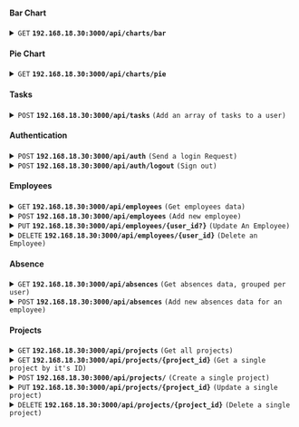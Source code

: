 #### Bar Chart

<details>
 <summary><code>GET</code> <code><b>192.168.18.30:3000/api/charts/bar</b></code> </summary>

##### Responses

```json
{
  "status": 200,
  "success": true,
  "data": {
    "option": ["2024-08-01", "2024-08-02"],
    "series": [11, 8]
  }
}
```

</details>

#### Pie Chart

<details>
 <summary><code>GET</code> <code><b>192.168.18.30:3000/api/charts/pie</b></code> </summary>

##### Responses

```json
{
  "status": 200,
  "success": true,
  "data": {
    "weeklyHours": 19,
    "monthlyHours": 31
  }
}
```

</details>

#### Tasks

<details>
 <summary><code>POST</code> <code><b>192.168.18.30:3000/api/tasks</b></code> <code>(Add an array of tasks to a user)</code></summary>

##### Request

```json
{
  "data": [
    {
      "project": "Project A",
      "description": "Deskripsi A",
      "start": "2024-08-02 17:00:00",
      "end": "2024-08-02 18:00:00"
    },
    {
      "project": "Project B",
      "description": "Deskripsi B",
      "start": "2024-08-03 07:00:00",
      "end": "2024-08-03 17:00:00"
    }
  ]
}
```

##### Response

```json
{
  "status": 201,
  "success": true,
  "message": "Report created succesfully for user 1",
  "data": [
    {
      "id": 7,
      "project": "Project A",
      "description": "Deskripsi A",
      "user_id": 1,
      "start": "2024-08-02T09:00:00.000Z",
      "end": "2024-08-02T10:00:00.000Z",
      "created_at": "2024-08-15T00:27:47.497Z"
    },
    {
      "id": 8,
      "project": "Project B",
      "description": "Deskripsi B",
      "user_id": 1,
      "start": "2024-08-02T23:00:00.000Z",
      "end": "2024-08-03T09:00:00.000Z",
      "created_at": "2024-08-15T00:27:47.497Z"
    }
  ]
}
```

</details>

#### Authentication

<details>
 <summary><code>POST</code> <code><b>192.168.18.30:3000/api/auth</b></code> <code>(Send a login Request)</code></summary>

##### Request

```json
{
  "email": "daniel.wattimury@mogin.net",
  "password": "password"
}
```

##### Response

```json
{
  "status": 200,
  "success": true,
  "message": "Login Successfull",
  "data": "eyJhbGciOiJIUzI1NiIsInR5cCI6IkpXVCJ9.eyJ1c2VyIjp7ImlkIjoxLCJlbWFpbCI6ImRhbmllbC53YXR0aW11cnlAbW9naW4ubmV0IiwiZnVsbF9uYW1lIjoiRGFuaWVsIFdhdHRpbXVyeSIsInVzZXJuYW1lIjoiZGFuaWVsLWF0LW1vZ2luIiwicm9sZV9uYW1lIjoiZnJvbnQtZW5kIiwiZGlzcGxheV9uYW1lIjoiRnJvbnQgRW5kIn0sImlhdCI6MTcyMzcxMDU5NywiZXhwIjoxNzIzNzE0MTk3fQ.NcDe8-71TKPtBw9tnGJ4_7jonvQ2xCodtm5if-s9Ku4"
}
```

</details>

<details>
 <summary><code>POST</code> <code><b>192.168.18.30:3000/api/auth/logout</b></code> <code>(Sign out)</code></summary>

##### Response

```json
{
  "status": 200,
  "success": true,
  "message": "Logout Successfull"
}
```

</details>

#### Employees

<details>
 <summary><code>GET</code> <code><b>192.168.18.30:3000/api/employees</b></code> <code>(Get employees data)</code></summary>

##### Parameters

| name   | type     | description                                                            |
| ------ | -------- | ---------------------------------------------------------------------- |
| search | optional | Search data based on the keyword provided (name, username, email, etc) |
| limit  | optional | Set a limit for the pagination. **Default is 10**                      |
| page   | optional | Indicate the current page for pagination                               |

##### Response

```json
{
  "status": 200,
  "success": true,
  "data": {
    "totalItems": 56,
    "employees": [
      {
        "id": 1,
        "email": "daniel.wattimury@mogin.net",
        "full_name": "Daniel Wattimury",
        "username": "daniel-at-mogin",
        "role_name": "front-end",
        "display_name": "Front End"
      },
      {
        "id": 6,
        "email": "yudha.arista@mogin.net",
        "full_name": "Ydha Arista",
        "username": "y",
        "role_name": "back-end",
        "display_name": "Back End"
      },
      {
        "id": 42,
        "email": "nanda@mogin.net",
        "full_name": "Ananda",
        "username": "nanda-at-mogin",
        "role_name": "mobile",
        "display_name": "Mobile"
      },
      {
        "id": 43,
        "email": "test@mogin.net",
        "full_name": "Test",
        "username": "test-at-mogin",
        "role_name": "front-end",
        "display_name": "Front End"
      },
      {
        "id": 44,
        "email": "test@mogin.nett",
        "full_name": "Test",
        "username": "test-at-mogin",
        "role_name": "front-end",
        "display_name": "Front End"
      },
      {
        "id": 45,
        "email": "new.user@mogin.net",
        "full_name": "New User",
        "username": "user-at-mogin",
        "role_name": "front-end",
        "display_name": "Front End"
      },
      {
        "id": 46,
        "email": "user1@example.com",
        "full_name": "User One",
        "username": "user1",
        "role_name": "front-end",
        "display_name": "Front End"
      },
      {
        "id": 47,
        "email": "user2@example.com",
        "full_name": "User Two",
        "username": "user2",
        "role_name": "back-end",
        "display_name": "Back End"
      },
      {
        "id": 48,
        "email": "user3@example.com",
        "full_name": "User Three",
        "username": "user3",
        "role_name": "mobile",
        "display_name": "Mobile"
      },
      {
        "id": 49,
        "email": "user4@example.com",
        "full_name": "User Four",
        "username": "user4",
        "role_name": "front-end",
        "display_name": "Front End"
      }
    ],
    "totalPages": 6,
    "currentPage": 1,
    "limit": 10,
    "search": null
  }
}
```

</details>

<details>
 <summary><code>POST</code> <code><b>192.168.18.30:3000/api/employees</b></code> <code>(Add new employee)</code></summary>

##### Request

```json
{
  "email": "new.user@mogin.net",
  "password": "password",
  "full_name": "New User",
  "username": "user-at-mogin",
  "role_id": 1
}
```

##### Response

```json
{
  "status": 201,
  "success": true,
  "message": "User is created successfully",
  "data": {
    "id": 45,
    "email": "new.user@mogin.net",
    "password": "password",
    "full_name": "New User",
    "username": "user-at-mogin",
    "role_id": 1,
    "profile_pic": null
  }
}
```

</details>

<details>
 <summary><code>PUT</code> <code><b>192.168.18.30:3000/api/employees/{user_id?}</b></code> <code>(Update An Employee)</code></summary>

##### Request

```json
{
  "email": "user2@example.com",
  "full_name": "User Two Edited",
  "username": "user2",
  "password": "password"
}
```

##### Response

```json
{
  "status": 200,
  "success": true,
  "message": "User updated successfully",
  "data": {
    "id": 47,
    "email": "user2@example.com",
    "password": "password",
    "full_name": "User Two Edited",
    "username": "user2",
    "role_id": 2,
    "profile_pic": null
  }
}
```

</details>

<details>
 <summary><code>DELETE</code> <code><b>192.168.18.30:3000/api/employees/{user_id}</b></code> <code>(Delete an Employee)</code></summary>

##### Response

```json
{
  "status": 200,
  "success": true,
  "message": "User with id 47 has been deleted"
}
```

</details>

#### Absence

<details>
 <summary><code>GET</code> <code><b>192.168.18.30:3000/api/absences</b></code> <code>(Get absences data, grouped per user)</code></summary>

##### Response

```json
{
  "status": 200,
  "success": true,
  "data": [
    {
      "user_id": 126,
      "name": "User One",
      "absences": [
        {
          "date": "2024-08-01T08:00:00",
          "type": "AL"
        },
        {
          "date": "2024-08-02T08:00:00",
          "type": "SL"
        },
        {
          "date": "2024-08-03T08:00:00",
          "type": "WFH"
        }
      ]
    },
    {
      "user_id": 127,
      "name": "User Two",
      "absences": [
        {
          "date": "2024-08-04T08:00:00",
          "type": "AL"
        },
        {
          "date": "2024-08-05T08:00:00",
          "type": "SL"
        },
        {
          "date": "2024-08-06T08:00:00",
          "type": "WFH"
        }
      ]
    },
    {
      "user_id": 128,
      "name": "User Three",
      "absences": [
        {
          "date": "2024-08-07T08:00:00",
          "type": "AL"
        },
        {
          "date": "2024-08-08T08:00:00",
          "type": "SL"
        },
        {
          "date": "2024-08-09T08:00:00",
          "type": "WFH"
        }
      ]
    },
    {
      "user_id": 129,
      "name": "User Four",
      "absences": [
        {
          "date": "2024-08-10T08:00:00",
          "type": "AL"
        },
        {
          "date": "2024-08-11T08:00:00",
          "type": "SL"
        },
        {
          "date": "2024-08-12T08:00:00",
          "type": "WFH"
        }
      ]
    },
    {
      "user_id": 130,
      "name": "User Five",
      "absences": [
        {
          "date": "2024-08-13T08:00:00",
          "type": "AL"
        },
        {
          "date": "2024-08-14T08:00:00",
          "type": "SL"
        },
        {
          "date": "2024-08-15T08:00:00",
          "type": "WFH"
        }
      ]
    },
    {
      "user_id": 131,
      "name": "User Six",
      "absences": [
        {
          "date": "2024-08-16T08:00:00",
          "type": "AL"
        },
        {
          "date": "2024-08-17T08:00:00",
          "type": "SL"
        },
        {
          "date": "2024-08-18T08:00:00",
          "type": "WFH"
        }
      ]
    },
    {
      "user_id": 132,
      "name": "User Seven",
      "absences": [
        {
          "date": "2024-08-19T08:00:00",
          "type": "AL"
        },
        {
          "date": "2024-08-20T08:00:00",
          "type": "SL"
        },
        {
          "date": "2024-08-21T08:00:00",
          "type": "WFH"
        }
      ]
    },
    {
      "user_id": 133,
      "name": "User Eight",
      "absences": [
        {
          "date": "2024-08-22T08:00:00",
          "type": "AL"
        },
        {
          "date": "2024-08-23T08:00:00",
          "type": "SL"
        },
        {
          "date": "2024-08-24T08:00:00",
          "type": "WFH"
        }
      ]
    },
    {
      "user_id": 134,
      "name": "User Nine",
      "absences": [
        {
          "date": "2024-08-25T08:00:00",
          "type": "AL"
        },
        {
          "date": "2024-08-26T08:00:00",
          "type": "SL"
        },
        {
          "date": "2024-08-27T08:00:00",
          "type": "WFH"
        }
      ]
    },
    {
      "user_id": 135,
      "name": "User Ten",
      "absences": [
        {
          "date": "2024-08-28T08:00:00",
          "type": "AL"
        },
        {
          "date": "2024-08-29T08:00:00",
          "type": "SL"
        },
        {
          "date": "2024-08-30T08:00:00",
          "type": "WFH"
        }
      ]
    }
  ]
}
```

</details>

<details>
 <summary><code>POST</code> <code><b>192.168.18.30:3000/api/absences</b></code> <code>(Add new absences data for an employee)</code></summary>

##### Request

```json
{
  "user_id": 126,
  "date": "2024-08-10T08:00:00Z",
  "type": "AL"
}
```

##### Response

```json
{
  "status": 201,
  "success": true,
  "message": "Absence data has been created successfully",
  "data": {
    "id": 94,
    "user_id": 126,
    "date": "2024-08-10T00:00:00.000Z",
    "type": "AL"
  }
}
```

</details>

#### Projects

<details>
 <summary><code>GET</code> <code><b>192.168.18.30:3000/api/projects</b></code> <code>(Get all projects)</code></summary>

##### Response

```json
{
  "status": 200,
  "success": true,
  "data": [
    {
      "id": 1,
      "project_name": "Project A"
    },
    {
      "id": 2,
      "project_name": "Project B"
    },
    {
      "id": 3,
      "project_name": "Project C"
    }
  ]
}
```

</details>

<details>
 <summary><code>GET</code> <code><b>192.168.18.30:3000/api/projects/{project_id}</b></code> <code>(Get a single project by it's ID)</code></summary>

##### Response

```json
{
  "status": 200,
  "success": true,
  "data": {
    "id": 1,
    "project_name": "Project A"
  }
}
```

</details>

<details>
 <summary><code>POST</code> <code><b>192.168.18.30:3000/api/projects/</b></code> <code>(Create a single project)</code></summary>

##### Request

```json
{
  "project_name": "Project A"
}
```

##### Response

```json
{
  "status": 201,
  "success": true,
  "message": "New project successfully created",
  "data": {
    "id": 1,
    "project_name": "Project A"
  }
}
```

</details>

<details>
 <summary><code>PUT</code> <code><b>192.168.18.30:3000/api/projects/{project_id}</b></code> <code>(Update a single project)</code></summary>

##### Request

```json
{
  "project_name": "Project A Updated"
}
```

##### Response

```json
{
  "status": 200,
  "success": true,
  "message": "Project with ID 1 has been updated",
  "data": {
    "id": 1,
    "project_name": "Project A Updated"
  }
}
```

</details>

<details>
 <summary><code>DELETE</code> <code><b>192.168.18.30:3000/api/projects/{project_id}</b></code> <code>(Delete a single project)</code></summary>

##### Response

```json
{
  "status": 200,
  "success": true,
  "message": "Project with ID 3 has been deleted"
}
```

</details>
